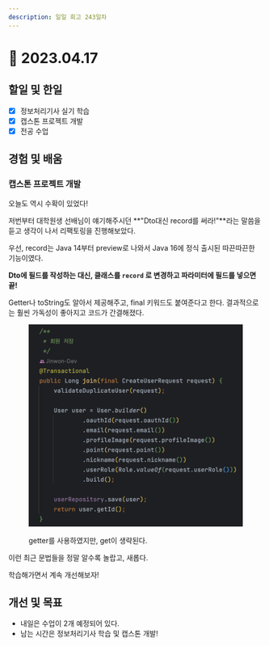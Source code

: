 ```yaml
---
description: 일일 회고 243일차
---
```


# 🙂 2023.04.17

## 할일 및 한일&#x20;

* [x] 정보처리기사 실기 학습&#x20;
* [x] 캡스톤 프로젝트 개발&#x20;
* [x] 전공 수업&#x20;

## 경험 및 배움&#x20;

### 캡스톤 프로젝트 개발&#x20;

오늘도 역시 수확이 있었다!

저번부터 대학원생 선배님이 얘기해주시던 **"Dto대신 record를 써라!"**라는 말씀을 듣고 생각이 나서 리팩토링을 진행해보았다.

우선, record는 Java 14부터 preview로 나와서 Java 16에 정식 출시된 따끈따끈한 기능이였다.

**Dto에 필드를 작성하는 대신, 클래스를 `record` 로 변경하고 파라미터에 필드를 넣으면 끝!**

Getter나 toString도 알아서 제공해주고, final 키워드도 붙여준다고 한다. 결과적으로는 훨씬 가독성이 좋아지고 코드가 간결해졌다.

<figure><img src="../.gitbook/assets/image (2) (3).png" alt=""><figcaption><p>getter를 사용하였지만, get이 생략된다.</p></figcaption></figure>

이런 최근 문법들을 정말 알수록 놀랍고, 새롭다.

학습해가면서 계속 개선해보자!

## 개선 및 목표&#x20;

* 내일은 수업이 2개 예정되어 있다.&#x20;
* 남는 시간은 정보처리기사 학습 및 캡스톤 개발!&#x20;
